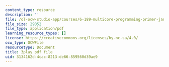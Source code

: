 ```yaml
---
content_type: resource
description: ''
file: /ol-ocw-studio-app/courses/6-189-multicore-programming-primer-january-iap-2007/3134162d4cac8213de66859560d39ae9_r7rLHHd43MU.pdf
file_size: 29852
file_type: application/pdf
learning_resource_types: []
license: https://creativecommons.org/licenses/by-nc-sa/4.0/
ocw_type: OCWFile
resourcetype: Document
title: 3play pdf file
uid: 3134162d-4cac-8213-de66-859560d39ae9
---
```

